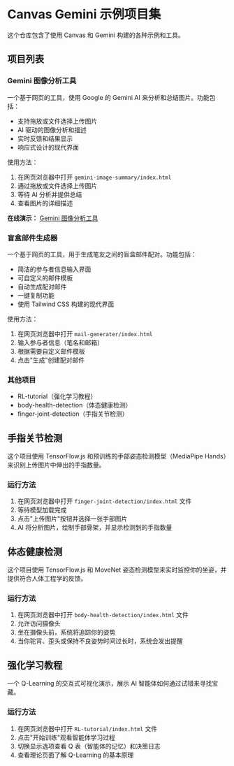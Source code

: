 # Canvas Gemini 示例项目集

这个仓库包含了使用 Canvas 和 Gemini 构建的各种示例和工具。

## 项目列表

### Gemini 图像分析工具
一个基于网页的工具，使用 Google 的 Gemini AI 来分析和总结图片。功能包括：
- 支持拖放或文件选择上传图片
- AI 驱动的图像分析和描述
- 实时反馈和结果显示
- 响应式设计的现代界面

使用方法：
1. 在网页浏览器中打开 `gemini-image-summary/index.html`
2. 通过拖放或文件选择上传图片
3. 等待 AI 分析并提供总结
4. 查看图片的详细描述

**在线演示：** [Gemini 图像分析工具](https://gemini.google.com/share/72f0e7a4896e)

### 盲盒邮件生成器
一个基于网页的工具，用于生成笔友之间的盲盒邮件配对。功能包括：
- 简洁的参与者信息输入界面
- 可自定义的邮件模板
- 自动生成配对邮件
- 一键复制功能
- 使用 Tailwind CSS 构建的现代界面

使用方法：
1. 在网页浏览器中打开 `mail-generater/index.html`
2. 输入参与者信息（笔名和邮箱）
3. 根据需要自定义邮件模板
4. 点击"生成"创建配对邮件

### 其他项目
- RL-tutorial（强化学习教程）
- body-health-detection（体态健康检测）
- finger-joint-detection（手指关节检测）

## 手指关节检测

这个项目使用 TensorFlow.js 和预训练的手部姿态检测模型（MediaPipe Hands）来识别上传图片中伸出的手指数量。

### 运行方法

1. 在网页浏览器中打开 `finger-joint-detection/index.html` 文件
2. 等待模型加载完成
3. 点击"上传图片"按钮并选择一张手部图片
4. AI 将分析图片，绘制手部骨架，并显示检测到的手指数量

## 体态健康检测

这个项目使用 TensorFlow.js 和 MoveNet 姿态检测模型来实时监控你的坐姿，并提供符合人体工程学的反馈。

### 运行方法

1. 在网页浏览器中打开 `body-health-detection/index.html` 文件
2. 允许访问摄像头
3. 坐在摄像头前，系统将追踪你的姿势
4. 当你驼背、歪头或保持不良姿势时间过长时，系统会发出提醒

## 强化学习教程

一个 Q-Learning 的交互式可视化演示，展示 AI 智能体如何通过试错来寻找宝藏。

### 运行方法

1. 在网页浏览器中打开 `RL-tutorial/index.html` 文件
2. 点击"开始训练"观看智能体学习过程
3. 切换显示选项查看 Q 表（智能体的记忆）和决策日志
4. 查看理论页面了解 Q-Learning 的基本原理